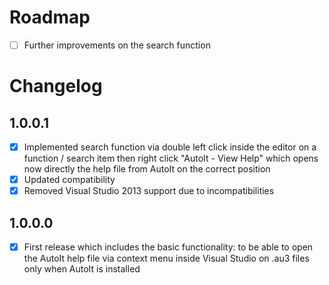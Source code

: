 # Roadmap

- [ ] Further improvements on the search function

# Changelog

## 1.0.0.1

- [x] Implemented search function via double left click inside the editor on a function / search item then right click "AutoIt - View Help" 
      which opens now directly the help file from AutoIt on the correct position
- [x] Updated compatibility
- [x] Removed Visual Studio 2013 support due to incompatibilities

## 1.0.0.0

- [x] First release which includes the basic functionality: 
      to be able to open the AutoIt help file via context menu inside Visual Studio on .au3 files only when AutoIt is installed
